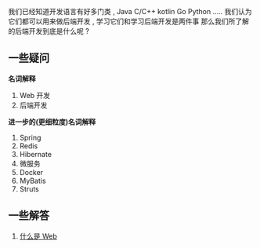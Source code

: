 
我们已经知道开发语言有好多门类 , Java C/C++ kotlin Go Python .....
我们认为它们都可以用来做后端开发 , 学习它们和学习后端开发是两件事
那么我们所了解的后端开发到底是什么呢 ?

## 一些疑问

**名词解释**
1. Web 开发
2. 后端开发





**进一步的(更细粒度)名词解释**
1. Spring
2. Redis
3. Hibernate
4. 微服务
5. Docker
6. MyBatis
7. Struts






## 一些解答
1. [什么是 Web](https://iclient.supermap.io/web/)
